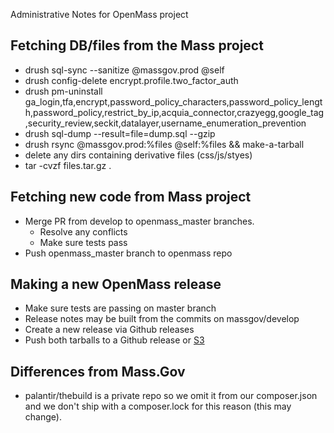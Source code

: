 Administrative Notes for OpenMass project

Fetching DB/files from the Mass project
-------------
- drush sql-sync --sanitize @massgov.prod @self
- drush config-delete encrypt.profile.two_factor_auth
- drush pm-uninstall ga_login,tfa,encrypt,password_policy_characters,password_policy_length,password_policy,restrict_by_ip,acquia_connector,crazyegg,google_tag,security_review,seckit,datalayer,username_enumeration_prevention
- drush sql-dump --result=file=dump.sql --gzip
- drush rsync @massgov.prod:%files @self:%files && make-a-tarball
- delete any dirs containing derivative files (css/js/styes)
- tar -cvzf files.tar.gz .

Fetching new code from Mass project
-------------
- Merge PR from develop to openmass_master branches.
  - Resolve any conflicts
  - Make sure tests pass
- Push openmass_master branch to openmass repo

Making a new OpenMass release
----------
- Make sure tests are passing on master branch
- Release notes may be built from the commits on massgov/develop 
- Create a new release via Github releases
- Push both tarballs to a Github release or [S3](https://console.aws.amazon.com/s3/buckets/openmass/?region=us-east-1&tab=overview)

Differences from Mass.Gov
---------
- palantir/thebuild is a private repo so we omit it from our composer.json and we don't ship with a composer.lock for this reason (this may change).
 
